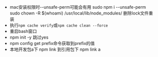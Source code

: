 + mac安装权限时--unsafe-perm可能会有用 sudo npm i --unsafe-perm  sudo chown -R $(whoami) /usr/local/lib/node_modules/  删除lock文件重装
+ 执行`npm cache verify`或`npm cache clean --force`
+ 重启bash窗口
+ npm init -y 跳过yes
+ npm config get prefix命令获取到prefix的值
+ 本地开发包a下 npm link 到引用包下 npm link a